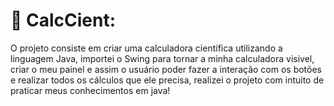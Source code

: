 # 💫 CalcCient:
O projeto consiste em criar uma calculadora científica utilizando a linguagem Java, importei o Swing para tornar a minha calculadora visivel, criar o meu painel e assim o usuário poder fazer a interação com os botões e realizar todos os cálculos que ele precisa, realizei o projeto com intuito de praticar meus conhecimentos em java!  
